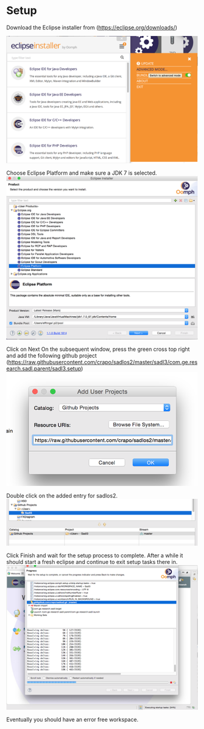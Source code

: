 # Setup

Download the Eclipse installer from (https://eclipse.org/downloads/)
 
![Start it and switch to Advanced Mode](setup-step2.png)

Choose Eclipse Platform and make sure a JDK 7 is selected.
![Choose Eclipse Platform, JDK 7](setup-step3.png)

Click on Next
On the subsequent window, press the green cross top right and add the following github project
(https://raw.githubusercontent.com/crapo/sadlos2/master/sadl3/com.ge.research.sadl.parent/sadl3.setup)
![Add project](setup-step6.png)

Double click on the added entry for sadlos2.
![Double Click](setup-step7.png)

Click Finish and wait for the setup process to complete. After a while it should start a fresh eclipse and continue to exit setup tasks there in.![Setup Task Execution](setup-step8.png)

Eventually you should have an error free workspace.

